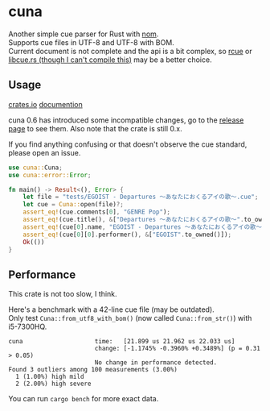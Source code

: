 # cuna

Another simple cue parser for Rust with [nom](https://github.com/Geal/nom).  
Supports cue files in UTF-8 and UTF-8 with BOM.  
Current document is not complete and the api is a bit complex, so [rcue](https://github.com/gyng/rcue) or [libcue.rs (though I can't compile this)](https://github.com/mistydemeo/libcue.rs) may be a better choice.

## Usage

[crates.io](https://crates.io/crates/cuna)
[documention](https://docs.rs/cuna)

cuna 0.6 has introduced some incompatible changes, go to the [release page](https://github.com/snylonue/cuna/releases) to see them. Also note that the crate is still 0.x. 

If you find anything confusing or that doesn't observe the cue standard, please open an issue.

```rust
use cuna::Cuna;
use cuna::error::Error;

fn main() -> Result<(), Error> {
    let file = "tests/EGOIST - Departures ～あなたにおくるアイの歌～.cue";
    let cue = Cuna::open(file)?;
    assert_eq!(cue.comments[0], "GENRE Pop");
    assert_eq!(cue.title(), &["Departures ～あなたにおくるアイの歌～".to_owned()]);
    assert_eq!(cue[0].name, "EGOIST - Departures ～あなたにおくるアイの歌～.flac");
    assert_eq!(cue[0][0].performer(), &["EGOIST".to_owned()]);
    Ok(())
}
```

## Performance

This crate is not too slow, I think.

Here's a benchmark with a 42-line cue file (may be outdated).  
Only test `Cuna::from_utf8_with_bom()` (now called `Cuna::from_str()`) with i5-7300HQ.
``` 
cuna                    time:   [21.899 us 21.962 us 22.033 us]
                        change: [-1.1745% -0.3960% +0.3489%] (p = 0.31 > 0.05)
                        No change in performance detected.
Found 3 outliers among 100 measurements (3.00%)
  1 (1.00%) high mild
  2 (2.00%) high severe
```

You can run `cargo bench` for more exact data.